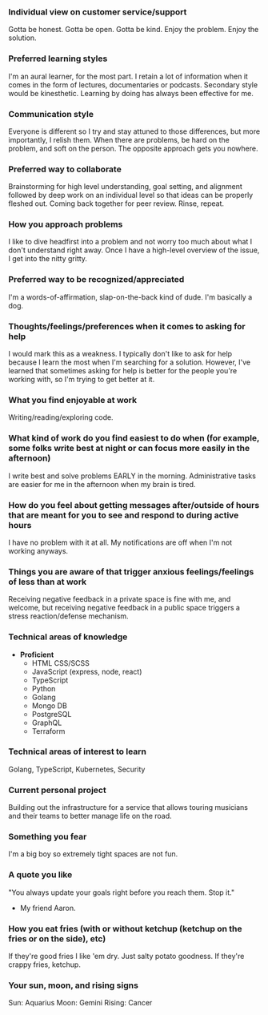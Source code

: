 ### Individual view on customer service/support

Gotta be honest. Gotta be open. Gotta be kind. Enjoy the problem. Enjoy the solution.

### Preferred learning styles

I'm an aural learner, for the most part. I retain a lot of information when it comes in the form of lectures, documentaries or podcasts. Secondary style would be kinesthetic. Learning by doing has always been effective for me.

### Communication style

Everyone is different so I try and stay attuned to those differences, but more importantly, I relish them. When there are problems, be hard on the problem, and soft on the person. The opposite approach gets you nowhere.

### Preferred way to collaborate

Brainstorming for high level understanding, goal setting, and alignment followed by deep work on an individual level so that ideas can be properly fleshed out. Coming back together for peer review. Rinse, repeat.

### How you approach problems

I like to dive headfirst into a problem and not worry too much about what I don't understand right away. Once I have a high-level overview of the issue, I get into the nitty gritty.

### Preferred way to be recognized/appreciated

I'm a words-of-affirmation, slap-on-the-back kind of dude. I'm basically a dog.

### Thoughts/feelings/preferences when it comes to asking for help

I would mark this as a weakness. I typically don't like to ask for help because I learn the most when I'm searching for a solution. However, I've learned that sometimes asking for help is better for the people you're working with, so I'm trying to get better at it.

### What you find enjoyable at work

Writing/reading/exploring code.

### What kind of work do you find easiest to do when (for example, some folks write best at night or can focus more easily in the afternoon)

I write best and solve problems EARLY in the morning. Administrative tasks are easier for me in the afternoon when my brain is tired.

### How do you feel about getting messages after/outside of hours that are meant for you to see and respond to during active hours

I have no problem with it at all. My notifications are off when I'm not working anyways.

### Things you are aware of that trigger anxious feelings/feelings of less than at work

Receiving negative feedback in a private space is fine with me, and welcome, but receiving negative feedback in a public space triggers a stress reaction/defense mechanism.

### Technical areas of knowledge

- **Proficient**
  - HTML CSS/SCSS
  - JavaScript (express, node, react)
  - TypeScript
  - Python
  - Golang
  - Mongo DB
  - PostgreSQL
  - GraphQL
  - Terraform

### Technical areas of interest to learn

Golang, TypeScript, Kubernetes, Security

### Current personal project

Building out the infrastructure for a service that allows touring musicians and their teams to better manage life on the road.

### Something you fear

I'm a big boy so extremely tight spaces are not fun.

### A quote you like

"You always update your goals right before you reach them. Stop it."

- My friend Aaron.

### How you eat fries (with or without ketchup (ketchup on the fries or on the side), etc)

If they're good fries I like 'em dry. Just salty potato goodness. If they're crappy fries, ketchup.

### Your sun, moon, and rising signs

Sun: Aquarius
Moon: Gemini
Rising: Cancer
